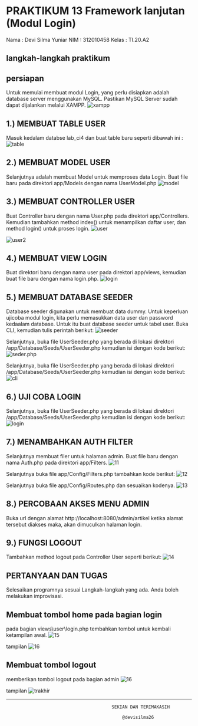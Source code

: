 # PRAKTIKUM 13 Framework lanjutan (Modul Login)

Nama : Devi Silma Yuniar
NIM  : 312010458
Kelas : TI.20.A2

## langkah-langkah praktikum

## persiapan
Untuk memulai membuat modul Login, yang perlu disiapkan adalah database server menggunakan MySQL. Pastikan MySQL Server sudah dapat dijalankan melalui XAMPP.
![xampp](img/1.png)

## 1.) MEMBUAT TABLE USER
Masuk kedalam databse lab_ci4 dan buat table baru seperti dibawah ini :
![table](img/2.png)

## 2.) MEMBUAT MODEL USER
Selanjutnya adalah membuat Model untuk memproses data Login. Buat file baru pada direktori app/Models dengan nama UserModel.php
![model](img/3.png)

## 3.) MEMBUAT CONTROLLER USER
Buat Controller baru dengan nama User.php pada direktori app/Controllers. Kemudian tambahkan method index() untuk menampilkan daftar user, dan method login() untuk proses login.
![user](img/4.png)

![user2](img/5.png)

## 4.) MEMBUAT VIEW LOGIN
Buat direktori baru dengan nama user pada direktori app/views, kemudian buat file baru dengan nama login.php.
![login](img/6.png)

## 5.) MEMBUAT DATABASE SEEDER
Database seeder digunakan untuk membuat data dummy. Untuk keperluan ujicoba modul login, kita perlu memasukkan data user dan password kedaalam database. Untuk itu buat database seeder untuk tabel user. Buka CLI, kemudian tulis perintah berikut:
![seeder](img/7.png)

Selanjutnya, buka file UserSeeder.php yang berada di lokasi direktori /app/Database/Seeds/UserSeeder.php kemudian isi dengan kode berikut:
![seder.php](img/8.png)

Selanjutnya, buka file UserSeeder.php yang berada di lokasi direktori /app/Database/Seeds/UserSeeder.php kemudian isi dengan kode berikut:
![cli](img/9.png)

## 6.) UJI COBA LOGIN
Selanjutnya, buka file UserSeeder.php yang berada di lokasi direktori /app/Database/Seeds/UserSeeder.php kemudian isi dengan kode berikut:
![login](img/10.png)

## 7.) MENAMBAHKAN AUTH FILTER
Selanjutnya membuat filer untuk halaman admin. Buat file baru dengan nama Auth.php pada direktori app/Filters.
![11](img/11.png)

Selanjutnya buka file app/Config/Filters.php tambahkan kode berikut:
![12](img/12.png)

Selanjutnya buka file app/Config/Routes.php dan sesuaikan kodenya.
![13](img/13.png)

## 8.) PERCOBAAN AKSES MENU ADMIN
Buka url dengan alamat http://localhost:8080/admin/artikel ketika alamat tersebut diakses maka, akan dimuculkan halaman login.

## 9.) FUNGSI LOGOUT
Tambahkan method logout pada Controller User seperti berikut:
![14](img/14.png)

## PERTANYAAN DAN TUGAS
Selesaikan programnya sesuai Langkah-langkah yang ada. Anda boleh melakukan improvisasi.

## Membuat tombol home pada bagian login
pada bagian views\user\login.php tembahkan tombol untuk kembali ketampilan awal.
![15](img/15.png)

tampilan
![16](img/16.png)

## Membuat tombol logout
memberikan tombol logout pada bagian admin
![16](img/17.png)

tampilan
![trakhir](img/18.png)

--------------------------------------------------------------------------------------------------------------------
                                            SEKIAN DAN TERIMAKASIH

                                                @devisilma26                                               